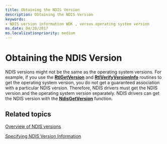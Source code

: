```yaml
---
title: Obtaining the NDIS Version
description: Obtaining the NDIS Version
keywords:
- NDIS version information WDK , versus operating system version
ms.date: 04/20/2017
ms.localizationpriority: medium
---
```


# Obtaining the NDIS Version





NDIS versions might not be the same as the operating system versions. For example, if you use the [**RtlGetVersion**](/windows-hardware/drivers/ddi/wdm/nf-wdm-rtlgetversion) and [**RtlVerifyVersionInfo**](/windows-hardware/drivers/ddi/wdm/nf-wdm-rtlverifyversioninfo) routines to get the operating system version, you do not get a guaranteed association with a particular NDIS version. Therefore, NDIS drivers must get the NDIS version and the operating system version separately. NDIS drivers can get the NDIS version with the [**NdisGetVersion**](/windows-hardware/drivers/ddi/ndis/nf-ndis-ndisgetversion) function.

## Related topics


[Overview of NDIS versions](overview-of-ndis-versions.md)

[Specifying NDIS Version Information](specifying-ndis-version-information.md)

 

